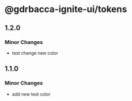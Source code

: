 # @gdrbacca-ignite-ui/tokens

## 1.2.0

### Minor Changes

- test change new color

## 1.1.0

### Minor Changes

- add new test color
